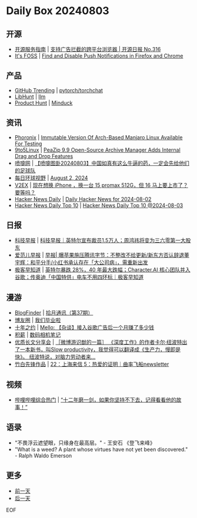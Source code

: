 # Daily Box 20240803

## 开源
- [开源服务指南](https://osguider.com/blog/) | [支持广告拦截的跨平台浏览器 | 开源日报 No.316](https://osguider.com/blog/post/daily/daily-316/)
- [It's FOSS](https://itsfoss.com/) | [Find and Disable Push Notifications in Firefox and Chrome](https://itsfoss.com/disable-push-notifications-firefox-chrome/)

## 产品
- [GitHub Trending](https://github.com/trending?since=daily) | [pytorch/torchchat](https://github.com/pytorch/torchchat)
- [LibHunt](https://www.libhunt.com/) | [llm](https://www.libhunt.com/r/simonw/llm)
- [Product Hunt](https://www.producthunt.com) | [Minduck](https://www.producthunt.com/posts/minduck)

## 资讯
- [Phoronix](https://www.phoronix.com/) | [Immutable Version Of Arch-Based Manjaro Linux Available For Testing](https://www.phoronix.com/news/Immutable-Manjaro-Linux)
- [9to5Linux](https://9to5linux.com/) | [PeaZip 9.9 Open-Source Archive Manager Adds Internal Drag and Drop Features](https://9to5linux.com/peazip-9-9-open-source-archive-manager-adds-internal-drag-and-drop-features)
- [喷嚏网](http://www.dapenti.com/blog/blog.asp?subjectid=70&name=xilei) | [【喷嚏图卦20240803】中国如真有这么牛逼的药，一定会先给他们的足球队](http://www.dapenti.com/blog/more.asp?name=xilei&id=180242)
- [每日环球视野](https://idai.ly/) | [August 2, 2024](http://m.idai.ly/se/a193iG?1722528000)
- [V2EX](https://www.v2ex.com/) | [现在想换 iPhone ，换一台 15 promax 512G，但 16 马上要上市了？要等吗？](https://www.v2ex.com/t/1062212)
- [Hacker News Daily](https://www.daemonology.net/hn-daily/) | [Daily Hacker News for 2024-08-02](https://www.daemonology.net/hn-daily/2024-08-02.html)
- [Hacker News Daily Top 10](https://github.com/headllines/hackernews-daily) | [Hacker News Daily Top 10 @2024-08-03](https://github.com/headllines/hackernews-daily/issues/1485)

## 日报
- [科技早报](https://www.jiemian.com/lists/459.html) | [科技早报｜英特尔宣布裁员1.5万人；周鸿祎将变为三六零第一大股东](https://www.jiemian.com/article/11509613.html)
- [爱范儿早报](https://www.ifanr.com/category/ifanrnews) | [早报| 曝苹果施压腾讯字节：不整改不给更新/新东方否认辞退董宇辉：和平分手/小红书承认存在「大公司病」，需重新出发](https://www.ifanr.com/1594643)
- [极客早知道](https://www.geekpark.net/column/74) | [英特尔暴跌 28%，40 年最大跌幅；Character.AI 核心团队并入谷歌；传奥迪「中国特供」电车不用四环标｜极客早知道](https://www.geekpark.net/news/338876)

## 漫游
- [BlogFinder](https://bf.zzxworld.com/) | [拾月通讯（第37期）](https://www.skyue.com/24080317.html?utm_source=blogfinder)
- [博友圈](https://www.boyouquan.com/home) | [我们毕业啦](https://www.boyouquan.com/go?from=feed&link=https%3A%2F%2Fshiyu.dev%2Farchives%2F3087%2F%25e6%2588%2591%25e4%25bb%25ac%25e6%25af%2595%25e4%25b8%259a%25e5%2595%25a6%2F)
- [十年之约](https://www.foreverblog.cn/feeds.html) | [Mello: 【杂谈】接入谷歌广告后一个月赚了多少钱](https://www.dmxvx.cc/976.html)
- [积薪](https://firewood.news/) | [数码相机笔记](https://blog.si-on.top/2024/note4camera/)
- [优质长文分享会](https://m.okjike.com/topics/56d2fabe7cb3331100467e2b) | [［微博游识猷的一篇］ 《深度工作》的作者卡尔·纽波特出了一本新书，叫Slow productivity，我觉得可以翻译成《生产力，慢即是快》。 纽波特说，对脑力劳动者来...](https://m.okjike.com/originalPosts/66adb107a6b277c5a74b2bb8)
- [竹白先锋作品](https://www.zhubai.wiki/) | [22：上海来信 5：热爱的证明｜曲率飞船newsletter](https://open.zhubai.wiki/a/l/t/z/pl/warpdrive/2431429450820161536)

## 视频
- [哔哩哔哩综合热门](https://www.bilibili.com/v/popular/all/) | [“十二年磨一剑，如果你坚持不下去，记得看看他的故事！”](https://b23.tv/BV1HM4m1y7fe)

## 语录
- "不畏浮云遮望眼，只缘身在最高层。" - 王安石 《登飞来峰》
- "What is a weed? A plant whose virtues have not yet been discovered." - Ralph Waldo Emerson

## 更多
- [前一天](daily-box-20240802.md)
- [后一天](daily-box-20240804.md)

EOF